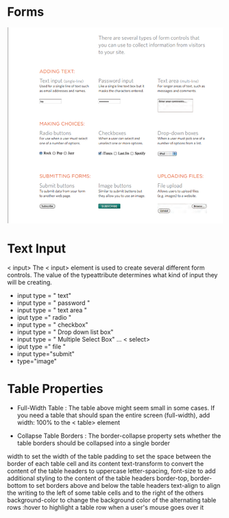 #  Forms
![img](form.png)

# Text Input
< input>
The < input> element is used to create several different form 
controls. The value of the typeattribute determines what kind 
of input they will be creating.


* input type = " text"
* input type = " password  "
* input type = " text area "
* iput type =" radio "
* input type = " checkbox"
* input type = " Drop down list box"
* input type = " Multiple Select Box" ... < select>
* iput type =" file "
* input type="submit"
* type="image"
 
 # Table Properties
* Full-Width Table : The table above might seem small in some cases. If you need a table that should span the entire screen (full-width), add width: 100% to the 
< table> element

* Collapse Table Borders : The border-collapse property sets whether the table borders should be collapsed into a single border

width to set the width of the 
table padding to set the space between the border of each table 
cell and its content text-transform to convert the content of the table headers to 
uppercase letter-spacing, font-size to add additional styling to the content of the table headers border-top, border-bottom to set borders above and below 
the table headers text-align to align the writing to the left of some table cells and to the right of the others background-color to change the background color of the alternating table rows :hover to highlight a table row when a user's mouse goes over it